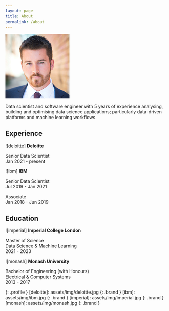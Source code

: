 ```yaml
---
layout: page
title: About
permalink: /about
---
```


![ash]

Data scientist and software engineer with 5 years of experience analysing, building and optimising data science applications; particularly data-driven platforms and machine learning workflows.

## Experience

![deloitte] **Deloitte**

Senior Data Scientist\
Jan 2021 - present

![ibm] **IBM**

Senior Data Scientist\
Jul 2019 - Jan 2021

Associate\
Jan 2018 - Jun 2019

## Education

![imperial] **Imperial College London**

Master of Science\
Data Science & Machine Learning\
2021 - 2023

![monash] **Monash University**

Bachelor of Engineering (with Honours)\
Electrical & Computer Systems\
2013 - 2017

[ash]: assets/img/ash.png
{: .profile }
[deloitte]: assets/img/deloitte.jpg
{: .brand }
[ibm]: assets/img/ibm.jpg
{: .brand }
[imperial]: assets/img/imperial.jpg
{: .brand }
[monash]: assets/img/monash.jpg
{: .brand }
